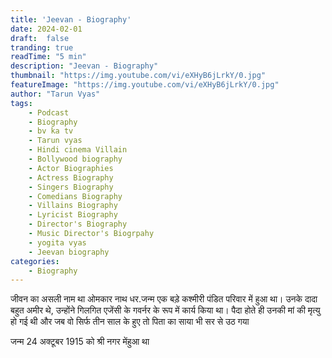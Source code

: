 ```yaml
---
title: 'Jeevan - Biography'
date: 2024-02-01
draft:  false   
tranding: true  
readTime: "5 min"
description: "Jeevan - Biography"
thumbnail: "https://img.youtube.com/vi/eXHyB6jLrkY/0.jpg"
featureImage: "https://img.youtube.com/vi/eXHyB6jLrkY/0.jpg"
author: "Tarun Vyas"
tags:
    - Podcast
    - Biography
    - bv ka tv
    - Tarun vyas
    - Hindi cinema Villain 
    - Bollywood biography
    - Actor Biographies
    - Actress Biography 
    - Singers Biography
    - Comedians Biography
    - Villains Biography
    - Lyricist Biography
    - Director's Biography
    - Music Director's Biogrpahy
    - yogita vyas 
    - Jeevan biography
categories:     
    - Biography
---
```


जीवन का असली नाम था ओमकार नाथ धर.जन्म एक बड़े कश्मीरी पंडित परिवार में हुआ
था। उनके दादा बहुत अमीर थे, उन्होंने गिलगित एजेंसी के गवर्नर के रूप में कार्य किया
था। पैदा होते ही उनकी मां की मृत्यु हो गई थी और जब वो सिर्फ तीन साल के हुए तो पिता
का साया भी सर से उठ गया 

जन्म 24 अक्टूबर 1915 को श्री नगर मेंहुआ था